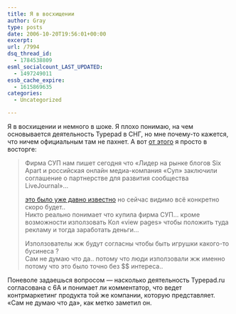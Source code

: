 ```yaml
---
title: Я в восхищении
author: Gray
type: posts
date: 2006-10-20T19:56:01+00:00
excerpt:
url: /7994
dsq_thread_id:
  - 1784538809
esml_socialcount_LAST_UPDATED:
  - 1497249011
essb_cache_expire:
  - 1615869635
categories:
  - Uncategorized

---
```








Я в восхищении и немного в шоке. Я плохо понимаю, на чем основывается деятельность Typepad в СНГ, но мне почему-то кажется, что ничем официальным там не пахнет. А вот <a href="http://weblogrussia.blogsit.ru/typepad_in_russia/2006/10/post_3.html" target="_blank">от этого</a> я просто в восторге:

> Фирма СУП нам пишет сегодня что &#171;Лидер на рынке блогов Six Apart и российская онлайн медиа-компания «Cуп» заключили соглашение о партнерстве для развития сообщества LiveJournal&#187;&#8230; 
> 
> [это было уже давно известно][1] но сейчас видимо всё конкретно скоро будет..  
> Никто реально понимает что купила фирма СУП&#8230; кроме возможности използовать Кол &#171;view pages&#187; чтобы положить туда рекламу и тогда заработать деньги&#8230; 
> 
> Използователы жж будут согласны чтобы быть игрушки какого-то бусинеса ?  
> Сам не думаю что да.. потому что люди използовали жж именно потому что это было точно без $$ интереса..

Поневоле задаешься вопросом &#8212; насколько деятельность Typepad.ru согласована с 6A и понимает ли комментатор, что ведет контрмаркетинг продукта той же компании, которую представляет. &#171;Сам не думаю что да&#187;, как метко заметил он.

 [1]: http://weblogrussia.blogsit.ru/typepad_in_russia/2006/10/livejournalru_.html